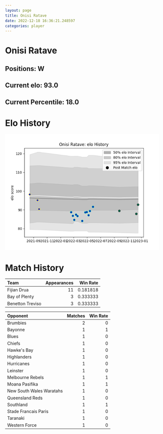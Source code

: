 ```yaml
---  
layout: page  
title: Onisi Ratave  
date: 2022-12-18 16:36:21.248597  
categories: player  
---
```

# Onisi Ratave

## Positions: W

## Current elo: 93.0

## Current Percentile: 18.0

# Elo History


![elo history](history_OnisiRatave.png)
# Match History


| Team             |   Appearances |   Win Rate |
|:-----------------|--------------:|-----------:|
| Fijian Drua      |            11 |   0.181818 |
| Bay of Plenty    |             3 |   0.333333 |
| Benetton Treviso |             3 |   0.333333 |

| Opponent                 |   Matches |   Win Rate |
|:-------------------------|----------:|-----------:|
| Brumbies                 |         2 |          0 |
| Bayonne                  |         1 |          1 |
| Blues                    |         1 |          0 |
| Chiefs                   |         1 |          0 |
| Hawke's Bay              |         1 |          0 |
| Highlanders              |         1 |          0 |
| Hurricanes               |         1 |          0 |
| Leinster                 |         1 |          0 |
| Melbourne Rebels         |         1 |          1 |
| Moana Pasifika           |         1 |          1 |
| New South Wales Waratahs |         1 |          0 |
| Queensland Reds          |         1 |          0 |
| Southland                |         1 |          1 |
| Stade Francais Paris     |         1 |          0 |
| Taranaki                 |         1 |          0 |
| Western Force            |         1 |          0 |
